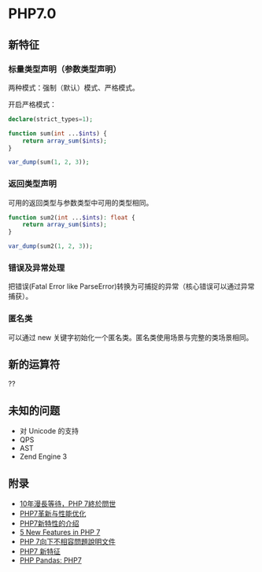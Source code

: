 # PHP7.0

## 新特征

### 标量类型声明（参数类型声明）

两种模式：强制（默认）模式、严格模式。

开启严格模式：

```php
declare(strict_types=1);
```

```php
function sum(int ...$ints) {
    return array_sum($ints);
}

var_dump(sum(1, 2, 3));
```

### 返回类型声明

可用的返回类型与参数类型中可用的类型相同。

```php
function sum2(int ...$ints): float {
    return array_sum($ints);
}

var_dump(sum2(1, 2, 3));
```

### 错误及异常处理

把错误(Fatal Error like ParseError)转换为可捕捉的异常（核心错误可以通过异常捕获）。

### 匿名类

可以通过 new 关键字初始化一个匿名类。匿名类使用场景与完整的类场景相同。

## 新的运算符

??

## 未知的问题

- 对 Unicode 的支持
- QPS
- AST
- Zend Engine 3

## 附录

- [10年漫長等待，PHP 7終於問世](http://www.ithome.com.tw/news/101599)
- [PHP7革新与性能优化](http://hansionxu.blog.163.com/blog/static/24169810920158704014772/)
- [PHP7新特性的介绍](https://segmentfault.com/a/1190000003893899)
- [5 New Features in PHP 7](http://blog.teamtreehouse.com/5-new-features-php-7)
- [PHP 7向下不相容問題說明文件](http://php.net/manual/en/migration70.incompatible.php)
- [PHP7 新特征](http://www.php7.site/index.html)
- [PHP Pandas: PHP7](https://daylerees.com/php-pandas-php7/)

